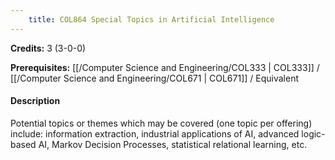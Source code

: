 ```yaml
---
    title: COL864 Special Topics in Artificial Intelligence
---
```

**Credits:** 3 (3-0-0)



**Prerequisites:** [[/Computer Science and Engineering/COL333 | COL333]] / [[/Computer Science and Engineering/COL671 | COL671]] / Equivalent

#### Description 
Potential topics or themes which may be covered (one topic per offering) include: information extraction, industrial applications of AI, advanced logic-based AI, Markov Decision Processes, statistical relational learning, etc.